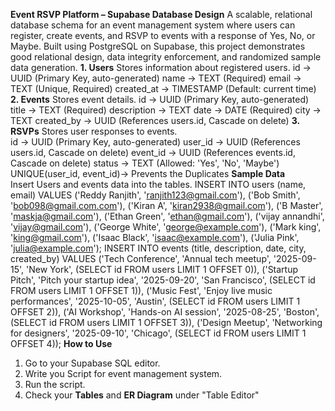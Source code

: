 **Event RSVP Platform – Supabase Database Design**
A scalable, relational database schema for an event management system where users can register, create events, and RSVP to events with a response of Yes, No, or Maybe.
Built using PostgreSQL on Supabase, this project demonstrates good relational design, data integrity enforcement, and randomized sample data generation.
**1. Users**
    Stores information about registered users.
   id       ->   UUID (Primary Key, auto-generated)
   name     ->   TEXT (Required)
   email    ->   TEXT (Unique, Required)
   created_at -> TIMESTAMP (Default: current time)
**2. Events**
    Stores event details.
    id          ->  UUID (Primary Key, auto-generated)
    title       ->  TEXT (Required)
    description ->  TEXT
    date        ->  DATE (Required)
    city        ->  TEXT
    created_by  ->  UUID (References users.id, Cascade on delete)
**3. RSVPs**
    Stores user responses to events.  
    id         ->     UUID (Primary Key, auto-generated)
    user_id    ->     UUID (References users.id, Cascade on delete)
    event_id   ->     UUID (References events.id, Cascade on delete)
    status     ->     TEXT (Allowed: 'Yes', 'No', 'Maybe')
    UNIQUE(user_id, event_id)-> Prevents the Duplicates
**Sample Data**  
   Insert Users and events  data into the tables.
     INSERT INTO users (name, email)
 VALUES 
  ('Reddy Ranjith', 'ranjith123@gmail.com'),
  ('Bob Smith', 'bob098@gmail.com.com'),
  ('Kiran A', 'kiran2938@gmail.com'),
  ('B Master', 'maskja@gmail.com'),
  ('Ethan Green', 'ethan@gmail.com'),
  ('vijay annandhi', 'vijay@gmail.com'),
  ('George White', 'george@example.com'),
  ('Mark king', 'king@gmail.com'),
  ('Isaac Black', 'isaac@example.com'),
  ('Julia Pink', 'julia@example.com');
  INSERT INTO events (title, description, date, city, created_by)
VALUES 
  ('Tech Conference', 'Annual tech meetup', '2025-09-15', 'New York', (SELECT id FROM users LIMIT 1 OFFSET 0)),
  ('Startup Pitch', 'Pitch your startup idea', '2025-09-20', 'San Francisco', (SELECT id FROM users LIMIT 1 OFFSET 1)),
  ('Music Fest', 'Enjoy live music performances', '2025-10-05', 'Austin', (SELECT id FROM users LIMIT 1 OFFSET 2)),
  ('AI Workshop', 'Hands-on AI session', '2025-08-25', 'Boston', (SELECT id FROM users LIMIT 1 OFFSET 3)),
  ('Design Meetup', 'Networking for designers', '2025-09-10', 'Chicago', (SELECT id FROM users LIMIT 1 OFFSET 4));
  **How to Use** 
1. Go to your Supabase SQL editor.
2. Write you Script for event management system.
3. Run the script.
4. Check your **Tables** and **ER Diagram** under "Table Editor"
